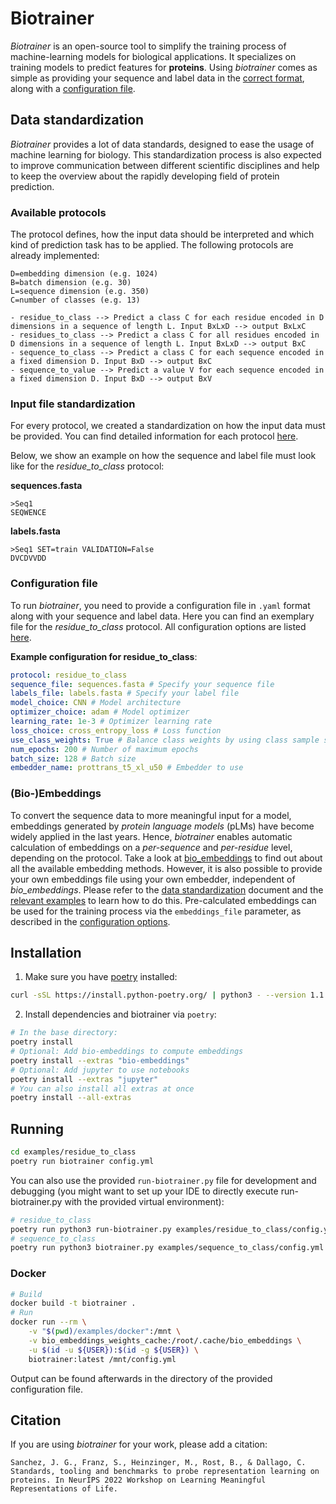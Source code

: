 # Biotrainer

*Biotrainer* is an open-source tool to simplify the training process of machine-learning models for biological
applications. It specializes on training models to predict features for **proteins**. 
Using *biotrainer* comes as simple as providing your sequence and label data in the 
[correct format](#data-standardization), along with a [configuration file](#example-configuration-file).

## Data standardization

*Biotrainer* provides a lot of data standards, designed to ease the usage of machine learning for biology. 
This standardization process is also expected to improve communication between different scientific disciplines
and help to keep the overview about the rapidly developing field of protein prediction.


### Available protocols

The protocol defines, how the input data should be interpreted and which kind of prediction task has to be applied.
The following protocols are already implemented:
```text
D=embedding dimension (e.g. 1024)
B=batch dimension (e.g. 30)
L=sequence dimension (e.g. 350)
C=number of classes (e.g. 13)

- residue_to_class --> Predict a class C for each residue encoded in D dimensions in a sequence of length L. Input BxLxD --> output BxLxC
- residues_to_class --> Predict a class C for all residues encoded in D dimensions in a sequence of length L. Input BxLxD --> output BxC
- sequence_to_class --> Predict a class C for each sequence encoded in a fixed dimension D. Input BxD --> output BxC
- sequence_to_value --> Predict a value V for each sequence encoded in a fixed dimension D. Input BxD --> output BxV
```

### Input file standardization

For every protocol, we created a standardization on how the input data must be provided. You can find detailed 
information for each protocol [here](docs/data_standardization.md).

Below, we show an example on how the sequence and label file must look like for the *residue_to_class* protocol:

**sequences.fasta**
```fasta
>Seq1
SEQWENCE
```

**labels.fasta**
```fasta
>Seq1 SET=train VALIDATION=False
DVCDVVDD
```

### Configuration file

To run *biotrainer*, you need to provide a configuration file in `.yaml` format along with your sequence and label data. 
Here you can find an exemplary file for the *residue_to_class* protocol. All configuration options are listed
[here](docs/config_file_options.md).

**Example configuration for residue_to_class**:
```yaml
protocol: residue_to_class
sequence_file: sequences.fasta # Specify your sequence file
labels_file: labels.fasta # Specify your label file
model_choice: CNN # Model architecture 
optimizer_choice: adam # Model optimizer
learning_rate: 1e-3 # Optimizer learning rate
loss_choice: cross_entropy_loss # Loss function 
use_class_weights: True # Balance class weights by using class sample size in the given dataset
num_epochs: 200 # Number of maximum epochs
batch_size: 128 # Batch size
embedder_name: prottrans_t5_xl_u50 # Embedder to use
```

### (Bio-)Embeddings

To convert the sequence data to more meaningful input for a model, embeddings generated by 
*protein language models* (pLMs) have become widely applied in the last years. 
Hence, *biotrainer* enables automatic calculation of embeddings on a *per-sequence* and *per-residue* level, 
depending on the protocol. 
Take a look at [bio_embeddings](https://github.com/sacdallago/bio_embeddings/) to find out about all the available
embedding methods. However, it is also possible to provide your own embeddings file using your own embedder, 
independent of *bio_embeddings*. Please refer to the 
[data standardization](docs/data_standardization.md#embeddings) document and the 
[relevant examples](examples/custom_embeddings/) to learn how to do this. Pre-calculated embeddings can be used for
the training process via the `embeddings_file` parameter, 
as described in the [configuration options](docs/config_file_options.md#embeddings).

## Installation

1. Make sure you have [poetry](https://python-poetry.org/) installed: 
```bash
curl -sSL https://install.python-poetry.org/ | python3 - --version 1.1.13
```

2. Install dependencies and biotrainer via `poetry`:
```bash
# In the base directory:
poetry install
# Optional: Add bio-embeddings to compute embeddings
poetry install --extras "bio-embeddings"
# Optional: Add jupyter to use notebooks
poetry install --extras "jupyter"
# You can also install all extras at once
poetry install --all-extras
```

## Running

```bash
cd examples/residue_to_class
poetry run biotrainer config.yml
```

You can also use the provided `run-biotrainer.py` file for development and debugging (you might want to set up your 
IDE to directly execute run-biotrainer.py with the provided virtual environment):
```bash
# residue_to_class
poetry run python3 run-biotrainer.py examples/residue_to_class/config.yml
# sequence_to_class
poetry run python3 biotrainer.py examples/sequence_to_class/config.yml
```

### Docker

```bash
# Build
docker build -t biotrainer .
# Run
docker run --rm \
    -v "$(pwd)/examples/docker":/mnt \
    -v bio_embeddings_weights_cache:/root/.cache/bio_embeddings \
    -u $(id -u ${USER}):$(id -g ${USER}) \
    biotrainer:latest /mnt/config.yml
```

Output can be found afterwards in the directory of the provided configuration file.


## Citation

If you are using *biotrainer* for your work, please add a citation:

```text
Sanchez, J. G., Franz, S., Heinzinger, M., Rost, B., & Dallago, C. Standards, tooling and benchmarks to probe representation learning on proteins. In NeurIPS 2022 Workshop on Learning Meaningful Representations of Life.
```
